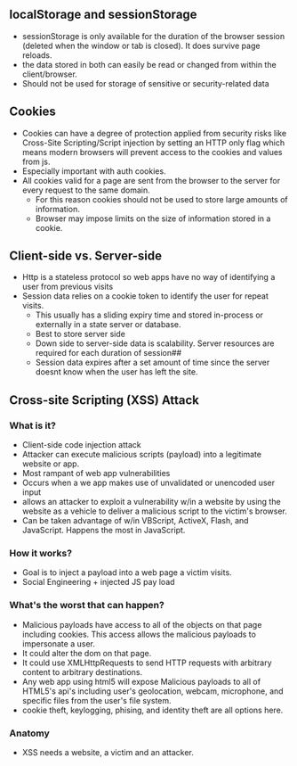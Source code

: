 ## localStorage and sessionStorage
+ sessionStorage is only available for the duration of the browser session (deleted when the window or tab is closed). It does survive page reloads.
+ the data stored in both can easily be read or changed from within the client/browser.
+ Should not be used for storage of sensitive or security-related data

## Cookies
+ Cookies can have a degree of protection applied from security risks like Cross-Site Scripting/Script injection by setting an HTTP only flag which means modern browsers will prevent access to the cookies and values from js.
+ Especially important with auth cookies.
+ All cookies valid for a page are sent from the browser to the server for every request to the same domain.
  + For this reason cookies should not be used to store large amounts of information.
  + Browser may impose limits on the size of information stored in a cookie.


## Client-side vs. Server-side
+ Http is a stateless protocol so web apps have no way of identifying a user from previous visits
+ Session data relies on a cookie token to identify the user for repeat visits.
  + This usually has a sliding expiry time and stored in-process or externally in a state server or database.
  + Best to store server side
  + Down side to server-side data is scalability. Server resources are required for each duration of session##
  + Session data expires after a set amount of time since the server doesnt know when the user has left the site.


## Cross-site Scripting (XSS) Attack
 ### What is it?
 + Client-side code injection attack
 + Attacker can execute malicious scripts (payload) into a legitimate website or app.
 + Most rampant of web app vulnerabilities
 + Occurs when a we app makes use of unvalidated or unencoded user input
 + allows an attacker to exploit a vulnerability w/in a website by using the website as a vehicle to deliver a malicious script to the victim's browser.
 + Can be taken advantage of w/in VBScript, ActiveX, Flash, and JavaScript. Happens the most in JavaScript. 

 ### How it works?
 + Goal is to inject a payload into a web page a victim visits. 
 + Social Engineering + injected JS pay
 load

 ### What's the worst that can happen?
 + Malicious payloads have access to all of the objects on that page including cookies. This access allows the malicious payloads to impersonate a user.
 + It could alter the dom on that page.
 + It could use XMLHttpRequests to send HTTP requests with arbitrary content to arbitrary destinations.
 + Any web app using html5 will expose Malicious payloads to all of HTML5's api's including user's geolocation, webcam, microphone, and specific files from the user's file system.
 + cookie theft, keylogging, phising, and identity theft are all options here.

 ### Anatomy
 + XSS needs a website, a victim and an attacker.